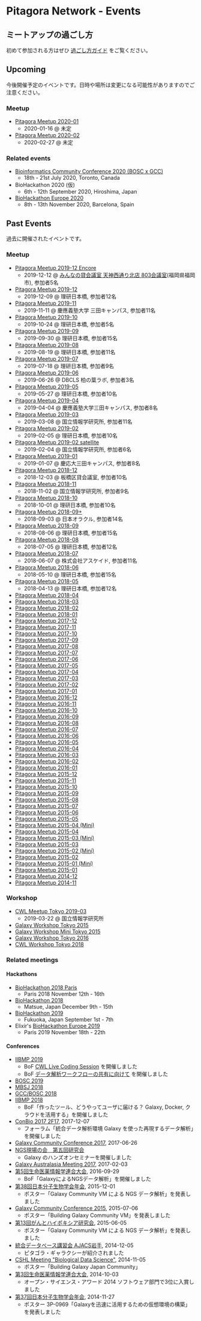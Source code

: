 # Pitagora Network - Events

## ミートアップの過ごし方

初めて参加される方はぜひ [過ごし方ガイド](meetup/whatis) をご覧ください。

## Upcoming

今後開催予定のイベントです。日時や場所は変更になる可能性がありますのでご注意ください。

### Meetup

- [Pitagora Meetup 2020-01](meetup/2020/meetup-202001)
  - 2020-01-16 @ 未定
- [Pitagora Meetup 2020-02](meetup/2020/meetup-202002)
  - 2020-02-27 @ 未定

### Related events

- [Bioinformatics Community Conference 2020 (BOSC x GCC)](https://bcc2020.github.io)
  - 18th - 21st July 2020, Toronto, Canada
- BioHackathon 2020 (仮)
  - 6th - 12th September 2020, Hiroshima, Japan
- [BioHackathon Europe 2020](https://www.biohackathon-europe.org)
  - 8th - 13th November 2020, Barcelona, Spain

## Past Events

過去に開催されたイベントです。

### Meetup

- [Pitagora Meetup 2019-12 Encore](meetup/2019/meetup-201912-Encore)
  - 2019-12-12 @ [みんなの貸会議室 天神西通り北店 803会議室](https://minnanospace.com/spaces/?tabId=under-20&room=803&utm_source=kaigisitsu&utm_campaign=803price)(福岡県福岡市), 参加者5名
- [Pitagora Meetup 2019-12](meetup/2019/meetup-201912)
  - 2019-12-09 @ 理研日本橋, 参加者12名
- [Pitagora Meetup 2019-11](meetup/2019/meetup-201911)
  - 2019-11-11 @ 慶應義塾大学 三田キャンパス, 参加者11名
- [Pitagora Meetup 2019-10](meetup/2019/meetup-201910)
  - 2019-10-24 @ 理研日本橋, 参加者5名
- [Pitagora Meetup 2019-09](meetup/2019/meetup-201909)
  - 2019-09-30 @ 理研日本橋, 参加者15名
- [Pitagora Meetup 2019-08](meetup/2019/meetup-201908)
  - 2019-08-19 @ 理研日本橋, 参加者11名
- [Pitagora Meetup 2019-07](meetup/2019/meetup-201907)
  - 2019-07-18 @ 理研日本橋, 参加者9名
- [Pitagora Meetup 2019-06](meetup/2019/meetup-201906)
  - 2019-06-26 @ DBCLS 柏の葉ラボ, 参加者3名
- [Pitagora Meetup 2019-05](meetup/2019/meetup-201905)
  - 2019-05-27 @ 理研日本橋, 参加者10名
- [Pitagora Meetup 2019-04](meetup/2019/meetup-201904)
  - 2019-04-04 @ 慶應義塾大学三田キャンパス, 参加者8名
- [Pitagora Meetup 2019-03](meetup/2019/meetup-201903)
  - 2019-03-08 @ 国立情報学研究所, 参加者11名
- [Pitagora Meetup 2019-02](meetup/2019/meetup-201902)
  - 2019-02-05 @ 理研日本橋, 参加者10名
- [Pitagora Meetup 2019-02 satellite](meetup/2019/meetup-201902-satellite)
  - 2019-02-04 @ 国立情報学研究所, 参加者6名
- [Pitagora Meetup 2019-01](meetup/2019/meetup-201901)
  - 2019-01-07 @ 慶応大三田キャンパス, 参加者8名
- [Pitagora Meetup 2018-12](meetup/2018/Meetup_2018-12)
  - 2018-12-03 @ 板橋区貸会議室, 参加者10名
- [Pitagora Meetup 2018-11](meetup/2018/Meetup_2018-11)
  - 2018-11-02 @ 国立情報学研究所, 参加者9名
- [Pitagora Meetup 2018-10](meetup/2018/Meetup_2018-10)
  - 2018-10-01 @ 理研日本橋, 参加者10名
- [Pitagora Meetup 2018-09+](meetup/2018/Meetup_2018-09+)
  - 2018-09-03 @ 日本オラクル, 参加者14名
- [Pitagora Meetup 2018-09](meetup/2018/Meetup_2018-09)
  - 2018-08-06 @ 理研日本橋, 参加者15名
- [Pitagora Meetup 2018-08](meetup/2018/Meetup_2018-08)
  - 2018-07-05 @ 理研日本橋, 参加者12名
- [Pitagora Meetup 2018-07](meetup/2018/Meetup_2018-07)
  - 2018-06-07 @ 株式会社アスケイド, 参加者11名
- [Pitagora Meetup 2018-06](meetup/2018/Meetup_2018-06)
  - 2018-05-10 @ 理研日本橋, 参加者15名
- [Pitagora Meetup 2018-05](meetup/2018/Meetup_2018-05)
  - 2018-04-13 @ 理研日本橋, 参加者12名
- [Pitagora Meetup 2018-04](meetup/2018/Meetup_2018-04)
- [Pitagora Meetup 2018-03](meetup/2018/Meetup_2018-03)
- [Pitagora Meetup 2018-02](meetup/2018/Meetup_2018-02)
- [Pitagora Meetup 2018-01](meetup/2018/Meetup_2018-01)
- [Pitagora Meetup 2017-12](meetup/2017/Meetup_2017-12)
- [Pitagora Meetup 2017-11](meetup/2017/Meetup_2017-11)
- [Pitagora Meetup 2017-10](meetup/2017/Meetup_2017-10)
- [Pitagora Meetup 2017-09](meetup/2017/Meetup_2017-09)
- [Pitagora Meetup 2017-08](meetup/2017/Meetup_2017-08)
- [Pitagora Meetup 2017-07](meetup/2017/Meetup_2017-07)
- [Pitagora Meetup 2017-06](meetup/2017/Meetup_2017-06)
- [Pitagora Meetup 2017-05](meetup/2017/Meetup_2017-05)
- [Pitagora Meetup 2017-04](meetup/2017/Meetup_2017-04)
- [Pitagora Meetup 2017-03](meetup/2017/Meetup_2017-03)
- [Pitagora Meetup 2017-02](meetup/2017/Meetup_2017-02)
- [Pitagora Meetup 2017-01](meetup/2017/Meetup_2017-01)
- [Pitagora Meetup 2016-12](meetup/2016/Meetup_2016-12)
- [Pitagora Meetup 2016-11](meetup/2016/Meetup_2016-11)
- [Pitagora Meetup 2016-10](meetup/2016/Meetup_2016-10)
- [Pitagora Meetup 2016-09](meetup/2016/Meetup_2016-09)
- [Pitagora Meetup 2016-08](meetup/2016/Meetup_2016-08)
- [Pitagora Meetup 2016-07](meetup/2016/Meetup_2016-07)
- [Pitagora Meetup 2016-06](meetup/2016/Meetup_2016-06)
- [Pitagora Meetup 2016-05](meetup/2016/Meetup_2016-05)
- [Pitagora Meetup 2016-04](meetup/2016/Meetup_2016-04)
- [Pitagora Meetup 2016-03](meetup/2016/Meetup_2016-03)
- [Pitagora Meetup 2016-02](meetup/2016/Meetup_2016-02)
- [Pitagora Meetup 2016-01](meetup/2016/Meetup_2016-01)
- [Pitagora Meetup 2015-12](meetup/2015/Meetup_2015-12)
- [Pitagora Meetup 2015-11](meetup/2015/Meetup_2015-11)
- [Pitagora Meetup 2015-10](meetup/2015/Meetup_2015-10)
- [Pitagora Meetup 2015-09](meetup/2015/Meetup_2015-09)
- [Pitagora Meetup 2015-08](meetup/2015/Meetup_2015-08)
- [Pitagora Meetup 2015-07](meetup/2015/Meetup_2015-07)
- [Pitagora Meetup 2015-06](meetup/2015/Meetup_2015-06)
- [Pitagora Meetup 2015-05](meetup/2015/Meetup_2015-05)
- [Pitagora Meetup 2015-04 (Mini)](meetup/2015/Meetup_Mini_2015-04)
- [Pitagora Meetup 2015-04](meetup/2015/Meetup_2015-04)
- [Pitagora Meetup 2015-03 (Mini)](meetup/2015/Meetup_Mini_2015-03)
- [Pitagora Meetup 2015-03](meetup/2015/Meetup_2015-03)
- [Pitagora Meetup 2015-02 (Mini)](meetup/2015/Meetup_Mini_2015-02)
- [Pitagora Meetup 2015-02](meetup/2015/Meetup_2015-02)
- [Pitagora Meetup 2015-01 (Mini)](meetup/2015/Meetup_Mini_2015-01)
- [Pitagora Meetup 2015-01](meetup/2015/Meetup_2015-01)
- [Pitagora Meetup 2014-12](meetup/2014/Meetup_2014-12)
- [Pitagora Meetup 2014-11](meetup/2014/Meetup_2014-11)

### Workshop

- [CWL Meetup Tokyo 2019-03](meetup/2019/cwl-meetup-201903)
  - 2019-03-22 @ 国立情報学研究所
- [Galaxy Workshop Tokyo 2015](workshop/2015/Galaxy_Workshop_Tokyo_2015)
- [Galaxy Workshop Mini Tokyo 2015](workshop/2015/Mini_Workshop_2015-01)
- [Galaxy Workshop Tokyo 2016](workshop/2016/Galaxy_Workshop_Tokyo_2016)
- [CWL Workshop Tokyo 2018](workshop/2018/cwl-workshop-tokyo-2018)

### Related meetings

#### Hackathons

- [BioHackathon 2018 Paris](https://2018.biohackathon-europe.org)
  - Paris 2018 November 12th - 16th
- [BioHackathon 2018](http://2018.biohackathon.org/)
  - Matsue, Japan December 9th  - 15th
- [BioHackathon 2019](http://2019.biohackathon.org)
  - Fukuoka, Japan September 1st - 7th
- Elixir's [BioHackathon Europe 2019](https://www.biohackathon-europe.org)
  - Paris 2019 November 18th - 22th

#### Conferences

- [IIBMP 2019](https://www.open-bio.org/events/bosc/)
  - BoF [CWL Live Coding Session](https://iibmp2019.tokyo/program/bof/#bof3) を開催しました
  - BoF [データ解析ワークフローの共有に向けて](https://iibmp2019.tokyo/program/bof/#bof5) を開催しました
- [BOSC 2019](https://www.open-bio.org/events/bosc/)
- [MBSJ 2018](https://www2.aeplan.co.jp/mbsj2018/english/)
- [GCC/BOSC 2018](https://gccbosc2018.sched.com/)
- [IIBMP 2018](http://iibmp2018.org/wp/)
  - BoF「作ったツール、どうやってユーザに届ける？ Galaxy, Docker, クラウドを活用する」を開催しました
- [ConBio 2017 2F17](workshop/2017/ConBio2017), 2017-12-07
  - フォーラム「統合データ解析環境 Galaxy を使った再現するデータ解析」を開催しました
- [Galaxy Community Conference 2017](https://wiki.galaxyproject.org/GalaxyUpdates/2016_07), 2017-06-26
- [NGS現場の会　第五回研究会](http://ngs5.org/contents/session.html#h2e)
  - Galaxy のハンズオンセミナーを開催しました
- [Galaxy Australasia Meeting 2017](https://www.embl-abr.org.au/game2017/), 2017-02-03
- [第5回生命医薬情報学連合大会](http://www.jsbi.org/iibmp2016/program_bof/#B10), 2016-09-29
  - BoF「GalaxyによるNGSデータ解析」を開催しました
- [第38回日本分子生物学会年会](http://www.aeplan.co.jp/bmb2015/index.html), 2015-12-01
  - ポスター「Galaxy Community VM による NGS データ解析」を発表しました
- [Galaxy Community Conference 2015](http://gcc2015.tsl.ac.uk/), 2015-07-06
  - ポスター「Building Galaxy Community VM」を発表しました
- [第13回がんとハイポキシア研究会](http://www.cancer-hypoxia.org/13th_conference.htm), 2015-06-05
  - ポスター「Galaxy Community VM による NGS データ解析」を発表しました
- [統合データベース講習会 AJACS岩手](http://dbcls.rois.ac.jp/archives/2515), 2014-12-05
  - ピタゴラ・ギャラクシーが紹介されました
- [CSHL Meeting "Biological Data Science"](http://meetings.cshl.edu/meetings/2014/data14.shtml), 2014-11-05
  - ポスター「Building Galaxy Japan Community」
- [第3回生命医薬情報学連合大会](http://www.biomedpharminfo.org/), 2014-10-03
  - オープン・サイエンス・アワード 2014 ソフトウェア部門で3位に入賞しました
- [第37回日本分子生物学会年会](http://www.aeplan.co.jp/mbsj2014/), 2014-11-27
  - ポスター 3P-0969「Galaxyを迅速に活用するための仮想環境の構築」を発表しました
